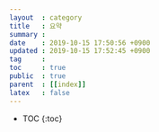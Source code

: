 ```yaml
---
layout  : category
title   : 요약
summary : 
date    : 2019-10-15 17:50:56 +0900
updated : 2019-10-15 17:52:45 +0900
tag     : 
toc     : true
public  : true
parent  : [[index]]
latex   : false
---
```

* TOC
{:toc}

# 
